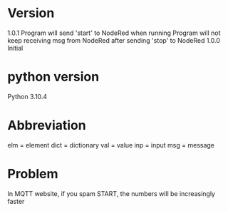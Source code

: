 # Version
1.0.1   Program will send 'start' to NodeRed when running
        Program will not keep receiving msg from NodeRed after sending 'stop' to NodeRed
1.0.0   Initial

# python version
Python 3.10.4

# Abbreviation
elm = element
dict = dictionary
val = value
inp = input
msg = message

# Problem
In MQTT website, if you spam START, the numbers will be increasingly faster
